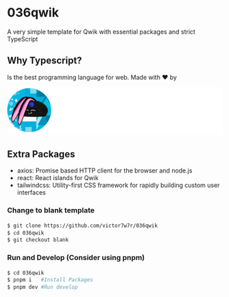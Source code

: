 # 036qwik

A very simple template for Qwik with essential packages and strict TypeScript

## Why Typescript?

Is the best programming language for web. Made with ❤️ by

![Alt text](public/img/brandwhite.png?raw=true 'Title')

## Extra Packages

- axios: Promise based HTTP client for the browser and node.js
- react: React islands for Qwik
- tailwindcss: Utility-first CSS framework for rapidly building custom user interfaces

### Change to blank template

```bash
$ git clone https://github.com/victor7w7r/036qwik
$ cd 036qwik
$ git checkout blank
```

### Run and Develop (Consider using pnpm)

```bash
$ cd 036qwik
$ pnpm i   #Install Packages
$ pnpm dev #Run develop
```
